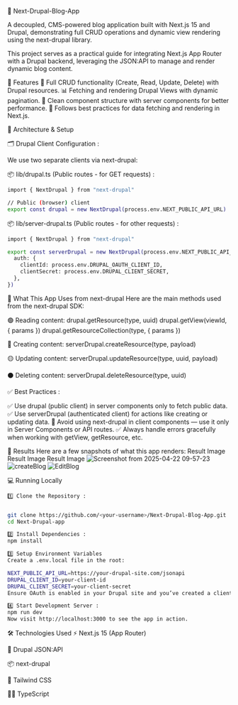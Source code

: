 🧩 Next-Drupal-Blog-App

A decoupled, CMS-powered blog application built with Next.js 15 and Drupal, demonstrating full CRUD operations and dynamic view rendering using the next-drupal library.

This project serves as a practical guide for integrating Next.js App Router with a Drupal backend, leveraging the JSON:API to manage and render dynamic blog content.

🚀 Features
🔄 Full CRUD functionality (Create, Read, Update, Delete) with Drupal resources.
📊 Fetching and rendering Drupal Views with dynamic pagination.
🧱 Clean component structure with server components for better performance.
🧪 Follows best practices for data fetching and rendering in Next.js.


🧠 Architecture & Setup

🗂️ Drupal Client Configuration :

We use two separate clients via next-drupal:


📦 lib/drupal.ts (Public routes - for GET requests) :

```bash
import { NextDrupal } from "next-drupal"

// Public (browser) client
export const drupal = new NextDrupal(process.env.NEXT_PUBLIC_API_URL)
```

📦 lib/server-drupal.ts (Public routes - for other requests) :
```bash
import { NextDrupal } from "next-drupal"

export const serverDrupal = new NextDrupal(process.env.NEXT_PUBLIC_API_URL, {
  auth: {
    clientId: process.env.DRUPAL_OAUTH_CLIENT_ID,
    clientSecret: process.env.DRUPAL_CLIENT_SECRET,
  },
})

```

🧰 What This App Uses from next-drupal
Here are the main methods used from the next-drupal SDK:

🟢 Reading content:
drupal.getResource(type, uuid) drupal.getView(viewId, { params }) drupal.getResourceCollection(type, { params })

🔴 Creating content:
serverDrupal.createResource(type, payload)

🟡 Updating content: 
serverDrupal.updateResource(type, uuid, payload)

⚫ Deleting content:
serverDrupal.deleteResource(type, uuid)

✅ Best Practices :

✅ Use drupal (public client) in server components only to fetch public data.
✅ Use serverDrupal (authenticated client) for actions like creating or updating data.
🚫 Avoid using next-drupal in client components — use it only in Server Components or API routes.
✅ Always handle errors gracefully when working with getView, getResource, etc.

📸 Results
Here are a few snapshots of what this app renders: Result Image Result Image Result Image
![Screenshot from 2025-04-22 09-57-23](https://github.com/user-attachments/assets/c2f26eec-f5fc-45c9-9734-0d25770a1ed2)
![createBlog](https://github.com/user-attachments/assets/041bfbb6-7e76-4c22-bd49-06c22c8a738e)
![EditBlog](https://github.com/user-attachments/assets/0e2ec747-a39a-48a1-99f4-968c85fae41d)


💻 Running Locally

```bash
1️⃣ Clone the Repository :


git clone https://github.com/<your-username>/Next-Drupal-Blog-App.git
cd Next-Drupal-app
```

```bash
2️⃣ Install Dependencies : 
npm install
```

```bash
3️⃣ Setup Environment Variables
Create a .env.local file in the root:

NEXT_PUBLIC_API_URL=https://your-drupal-site.com/jsonapi
DRUPAL_CLIENT_ID=your-client-id
DRUPAL_CLIENT_SECRET=your-client-secret
Ensure OAuth is enabled in your Drupal site and you’ve created a client with the necessary scopes.

```


```bash
4️⃣ Start Development Server :
npm run dev
Now visit http://localhost:3000 to see the app in action.

```

🛠️ Technologies Used
⚡ Next.js 15 (App Router)

🔌 Drupal JSON:API

📦 next-drupal

🎨 Tailwind CSS

🧑‍💻 TypeScript